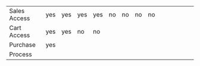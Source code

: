 |              |     |     |     |     |    |    |    |    |   |   |   |   |   |   |
|--------------|-----|-----|-----|-----|----|----|----|----|---|---|---|---|---|---|
| Sales Access | yes | yes | yes | yes | no | no | no | no |   |   |   |   |   |   |
| Cart Access  | yes | yes | no  | no  |    |    |    |    |   |   |   |   |   |   |
| Purchase     | yes |     |     |     |    |    |    |    |   |   |   |   |   |   |
| Process      |     |     |     |     |    |    |    |    |   |   |   |   |   |   |
